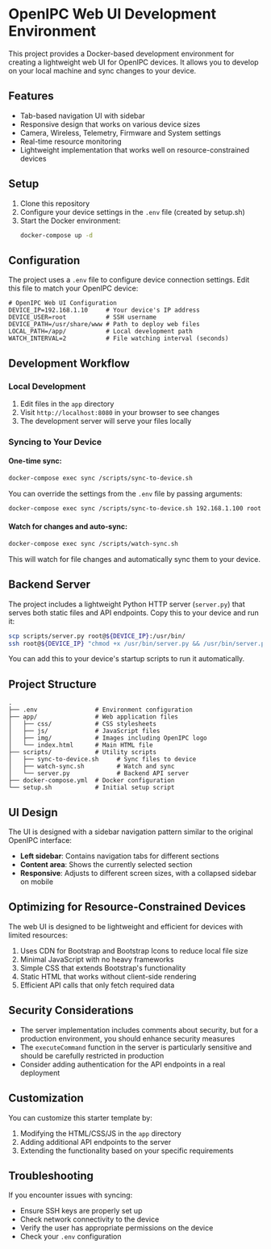 # OpenIPC Web UI Development Environment

This project provides a Docker-based development environment for creating a lightweight web UI for OpenIPC devices. It allows you to develop on your local machine and sync changes to your device.

## Features

- Tab-based navigation UI with sidebar
- Responsive design that works on various device sizes
- Camera, Wireless, Telemetry, Firmware and System settings
- Real-time resource monitoring
- Lightweight implementation that works well on resource-constrained devices

## Setup

1. Clone this repository
2. Configure your device settings in the `.env` file (created by setup.sh)
3. Start the Docker environment:
   ```bash
   docker-compose up -d
   ```

## Configuration

The project uses a `.env` file to configure device connection settings. Edit this file to match your OpenIPC device:

```
# OpenIPC Web UI Configuration
DEVICE_IP=192.168.1.10     # Your device's IP address
DEVICE_USER=root           # SSH username
DEVICE_PATH=/usr/share/www # Path to deploy web files
LOCAL_PATH=/app/           # Local development path
WATCH_INTERVAL=2           # File watching interval (seconds)
```

## Development Workflow

### Local Development

1. Edit files in the `app` directory
2. Visit `http://localhost:8080` in your browser to see changes
3. The development server will serve your files locally

### Syncing to Your Device

#### One-time sync:

```bash
docker-compose exec sync /scripts/sync-to-device.sh
```

You can override the settings from the `.env` file by passing arguments:
```bash
docker-compose exec sync /scripts/sync-to-device.sh 192.168.1.100 root /custom/path
```

#### Watch for changes and auto-sync:

```bash
docker-compose exec sync /scripts/watch-sync.sh
```

This will watch for file changes and automatically sync them to your device.

## Backend Server

The project includes a lightweight Python HTTP server (`server.py`) that serves both static files and API endpoints. Copy this to your device and run it:

```bash
scp scripts/server.py root@${DEVICE_IP}:/usr/bin/
ssh root@${DEVICE_IP} "chmod +x /usr/bin/server.py && /usr/bin/server.py"
```

You can add this to your device's startup scripts to run it automatically.

## Project Structure

```
.
├── .env                # Environment configuration
├── app/                # Web application files
│   ├── css/            # CSS stylesheets
│   ├── js/             # JavaScript files
│   ├── img/            # Images including OpenIPC logo
│   └── index.html      # Main HTML file
├── scripts/            # Utility scripts
│   ├── sync-to-device.sh     # Sync files to device
│   ├── watch-sync.sh         # Watch and sync
│   └── server.py             # Backend API server
├── docker-compose.yml  # Docker configuration
└── setup.sh            # Initial setup script
```

## UI Design

The UI is designed with a sidebar navigation pattern similar to the original OpenIPC interface:

- **Left sidebar**: Contains navigation tabs for different sections
- **Content area**: Shows the currently selected section
- **Responsive**: Adjusts to different screen sizes, with a collapsed sidebar on mobile

## Optimizing for Resource-Constrained Devices

The web UI is designed to be lightweight and efficient for devices with limited resources:

1. Uses CDN for Bootstrap and Bootstrap Icons to reduce local file size
2. Minimal JavaScript with no heavy frameworks
3. Simple CSS that extends Bootstrap's functionality
4. Static HTML that works without client-side rendering
5. Efficient API calls that only fetch required data

## Security Considerations

- The server implementation includes comments about security, but for a production environment, you should enhance security measures
- The `executeCommand` function in the server is particularly sensitive and should be carefully restricted in production
- Consider adding authentication for the API endpoints in a real deployment

## Customization

You can customize this starter template by:

1. Modifying the HTML/CSS/JS in the `app` directory
2. Adding additional API endpoints to the server
3. Extending the functionality based on your specific requirements

## Troubleshooting

If you encounter issues with syncing:
- Ensure SSH keys are properly set up
- Check network connectivity to the device
- Verify the user has appropriate permissions on the device
- Check your `.env` configuration